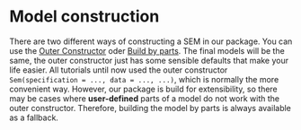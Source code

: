 # Model construction

There are two different ways of constructing a SEM in our package. You can use the [Outer Constructor](@ref) oder [Build by parts](@ref).
The final models will be the same, the outer constructor just has some sensible defaults that make your life easier.
All tutorials until now used the outer constructor `Sem(specification = ..., data = ..., ...)`, which is normally the more convenient way.
However, our package is build for extensibility, so there may be cases where **user-defined** parts of a model do not work with the outer constructor.
Therefore, building the model by parts is always available as a fallback.
